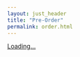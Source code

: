 ```yaml
---
layout: just_header
title: "Pre-Order"
permalink: order.html
---
```


<section class="order">
  <script src="https://gumroad.com/js/gumroad-embed.js"></script>
  <div class="m1 p1 mt4">
    <div class="gumroad-product-embed center-all" data-gumroad-product-id="toarcadia-superearlybird">
      <a class="gumroad-loading-link" href="https://gumroad.com/l/toarcadia-superearlybird">Loading...</a>
    </div>
  </div>
</section>